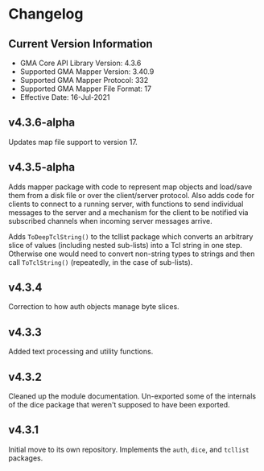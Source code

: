 # Changelog
## Current Version Information
 * GMA Core API Library Version: 4.3.6		<!-- @@##@@ -->
 * Supported GMA Mapper Version: 3.40.9		<!-- @@##@@ -->
 * Supported GMA Mapper Protocol: 332		<!-- @@##@@ -->
 * Supported GMA Mapper File Format: 17		<!-- @@##@@ -->
 * Effective Date: 16-Jul-2021			<!-- @@##@@ -->

## v4.3.6-alpha
Updates map file support to version 17.

## v4.3.5-alpha
Adds mapper package with code to represent map objects and load/save them
from a disk file or over the client/server protocol. Also adds code for clients
to connect to a running server, with functions to send individual messages to
the server and a mechanism for the client to be notified via subscribed channels
when incoming server messages arrive.

Adds `ToDeepTclString()` to the tcllist package which converts an arbitrary
slice of values (including nested sub-lists) into a Tcl string in one step.
Otherwise one would need to convert non-string types to strings and then
call `ToTclString()` (repeatedly, in the case of sub-lists).

## v4.3.4
Correction to how auth objects manage byte slices. 

## v4.3.3
Added text processing and utility functions.

## v4.3.2
Cleaned up the module documentation. Un-exported some of the internals of the dice package
that weren't supposed to have been exported.

## v4.3.1
Initial move to its own repository. Implements the `auth`, `dice`, and `tcllist` packages.
